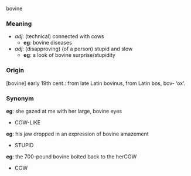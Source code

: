 bovine
### Meaning
+ _adj_: (technical) connected with cows
	+ __eg__: bovine diseases
+ _adj_: (disapproving) (of a person) stupid and slow
	+ __eg__: a look of bovine surprise/stupidity

### Origin

[bovine] early 19th cent.: from late Latin bovinus, from Latin bos, bov- ‘ox’.

### Synonym

__eg__: she gazed at me with her large, bovine eyes

+ COW-LIKE

__eg__: his jaw dropped in an expression of bovine amazement

+ STUPID

__eg__: the 700-pound bovine bolted back to the herCOW

+ COW


